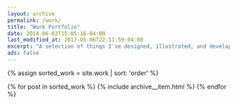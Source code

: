 ```yaml
---
layout: archive
permalink: /work/
title: "Work Portfolio"
date: 2014-06-02T15:05:16-04:00
last_modified_at: 2017-05-06T22:11:59-04:00
excerpt: "A selection of things I've designed, illustrated, and developed."
ads: false
---
```


{% assign sorted_work = site.work | sort: 'order' %}
<div class="list__wrap">
  {% for post in sorted_work %}
    {% include archive__item.html %}
  {% endfor %}
</div>
